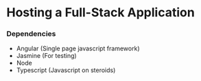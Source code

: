 # Hosting a Full-Stack Application

### Dependencies

- Angular (Single page javascript framework)
- Jasmine (For testing)
- Node
- Typescript (Javascript on steroids)
